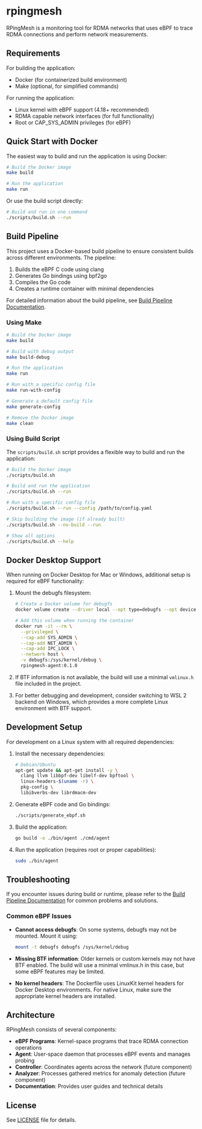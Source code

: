 # rpingmesh

RPingMesh is a monitoring tool for RDMA networks that uses eBPF to trace RDMA connections and perform network measurements.

## Requirements

For building the application:

- Docker (for containerized build environment)
- Make (optional, for simplified commands)

For running the application:

- Linux kernel with eBPF support (4.18+ recommended)
- RDMA capable network interfaces (for full functionality)
- Root or CAP_SYS_ADMIN privileges (for eBPF)

## Quick Start with Docker

The easiest way to build and run the application is using Docker:

```bash
# Build the Docker image
make build

# Run the application
make run
```

Or use the build script directly:

```bash
# Build and run in one command
./scripts/build.sh --run
```

## Build Pipeline

This project uses a Docker-based build pipeline to ensure consistent builds across different environments. The pipeline:

1. Builds the eBPF C code using clang
2. Generates Go bindings using bpf2go
3. Compiles the Go code
4. Creates a runtime container with minimal dependencies

For detailed information about the build pipeline, see [Build Pipeline Documentation](docs/build_pipeline.md).

### Using Make

```bash
# Build the Docker image
make build

# Build with debug output
make build-debug

# Run the application
make run

# Run with a specific config file
make run-with-config

# Generate a default config file
make generate-config

# Remove the Docker image
make clean
```

### Using Build Script

The `scripts/build.sh` script provides a flexible way to build and run the application:

```bash
# Build the Docker image
./scripts/build.sh

# Build and run the application
./scripts/build.sh --run

# Run with a specific config file
./scripts/build.sh --run --config /path/to/config.yaml

# Skip building the image (if already built)
./scripts/build.sh --no-build --run

# Show all options
./scripts/build.sh --help
```

## Docker Desktop Support

When running on Docker Desktop for Mac or Windows, additional setup is required for eBPF functionality:

1. Mount the debugfs filesystem:
   ```bash
   # Create a Docker volume for debugfs
   docker volume create --driver local --opt type=debugfs --opt device=debugfs debugfs

   # Add this volume when running the container
   docker run -it --rm \
     --privileged \
     --cap-add SYS_ADMIN \
     --cap-add NET_ADMIN \
     --cap-add IPC_LOCK \
     --network host \
     -v debugfs:/sys/kernel/debug \
     rpingmesh-agent:0.1.0
   ```

2. If BTF information is not available, the build will use a minimal `vmlinux.h` file included in the project.

3. For better debugging and development, consider switching to WSL 2 backend on Windows, which provides a more complete Linux environment with BTF support.

## Development Setup

For development on a Linux system with all required dependencies:

1. Install the necessary dependencies:
   ```bash
   # Debian/Ubuntu
   apt-get update && apt-get install -y \
     clang llvm libbpf-dev libelf-dev bpftool \
     linux-headers-$(uname -r) \
     pkg-config \
     libibverbs-dev librdmacm-dev
   ```

2. Generate eBPF code and Go bindings:
   ```bash
   ./scripts/generate_ebpf.sh
   ```

3. Build the application:
   ```bash
   go build -o ./bin/agent ./cmd/agent
   ```

4. Run the application (requires root or proper capabilities):
   ```bash
   sudo ./bin/agent
   ```

## Troubleshooting

If you encounter issues during build or runtime, please refer to the [Build Pipeline Documentation](docs/build_pipeline.md#troubleshooting) for common problems and solutions.

### Common eBPF Issues

- **Cannot access debugfs**: On some systems, debugfs may not be mounted. Mount it using:
  ```bash
  mount -t debugfs debugfs /sys/kernel/debug
  ```

- **Missing BTF information**: Older kernels or custom kernels may not have BTF enabled. The build will use a minimal vmlinux.h in this case, but some eBPF features may be limited.

- **No kernel headers**: The Dockerfile uses LinuxKit kernel headers for Docker Desktop environments. For native Linux, make sure the appropriate kernel headers are installed.

## Architecture

RPingMesh consists of several components:

- **eBPF Programs**: Kernel-space programs that trace RDMA connection operations
- **Agent**: User-space daemon that processes eBPF events and manages probing
- **Controller**: Coordinates agents across the network (future component)
- **Analyzer**: Processes gathered metrics for anomaly detection (future component)
- **Documentation**: Provides user guides and technical details

## License

See [LICENSE](LICENSE) file for details.

